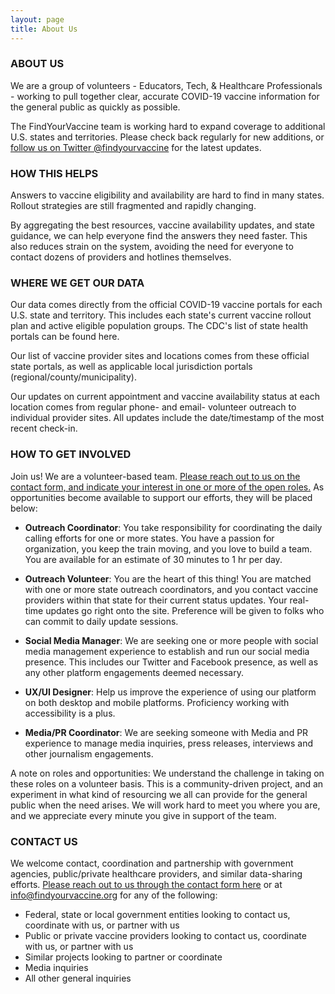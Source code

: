 ```yaml
---
layout: page
title: About Us
---
```


### ABOUT US

We are a group of volunteers - Educators, Tech, & Healthcare Professionals - working to pull together clear, accurate COVID-19 vaccine information for the general public as quickly as possible.

The FindYourVaccine team is working hard to expand coverage to additional U.S. states and territories. Please check back regularly for new additions, or [follow us on Twitter @findyourvaccine](https://twitter.com/findyourvaccine) for the latest updates.


### HOW THIS HELPS

Answers to vaccine eligibility and availability are hard to find in many states. Rollout strategies are still fragmented and rapidly changing.

By aggregating the best resources, vaccine availability updates, and state guidance, we can help everyone find the answers they need faster. This also reduces strain on the system, avoiding the need for everyone to contact dozens of providers and hotlines themselves.


### WHERE WE GET OUR DATA

Our data comes directly from the official COVID-19 vaccine portals for each U.S. state and territory. This includes each state's current vaccine rollout plan and active eligible population groups. The CDC's list of state health portals can be found here.

Our list of vaccine provider sites and locations comes from these official state portals, as well as applicable local jurisdiction portals (regional/county/municipality).

Our updates on current appointment and vaccine availability status at each location comes from regular phone- and email- volunteer outreach to individual provider sites. All updates include the date/timestamp of the most recent check-in.


### HOW TO GET INVOLVED

Join us! We are a volunteer-based team. [Please reach out to us on the contact form, and indicate your interest in one or more of the open roles.](https://docs.google.com/forms/d/e/1FAIpQLScGb49aeBfUVZEclKEtj9NYEYPC5UkVIBdNO3gY5y0WWaQkpw/viewform) As opportunities become available to support our efforts, they will be placed below:

- **Outreach Coordinator**: You take responsibility for coordinating the daily calling efforts for one or more states. You have a passion for organization, you keep the train moving, and you love to build a team. You are available for an estimate  of 30 minutes to 1 hr per day.

- **Outreach Volunteer**: You are the heart of this thing! You are matched with one or more state outreach coordinators, and you contact vaccine providers within that state for their current status updates. Your real-time updates go right onto the site. Preference will be given to folks who can commit to daily update sessions.

- **Social Media Manager**: We are seeking one or more people with social media management experience to establish and run our social media presence. This includes our Twitter and Facebook presence, as well as any other platform engagements deemed necessary.

- **UX/UI Designer**: Help us improve the experience of using our platform on both desktop and mobile platforms. Proficiency working with accessibility is a plus.

- **Media/PR Coordinator**: We are seeking someone with Media and PR experience to manage media inquiries, press releases, interviews and other journalism engagements.


A note on roles and opportunities: We understand the challenge in taking on these roles on a volunteer basis. This is a community-driven project, and an experiment in what kind of resourcing we all can provide for the general public when the need arises. We will work hard to meet you where you are, and we appreciate every minute you give in support of the team.



### CONTACT US

We welcome contact, coordination and partnership with government agencies, public/private healthcare providers, and similar data-sharing efforts. [Please reach out to us through the contact form here](https://docs.google.com/forms/d/e/1FAIpQLScGb49aeBfUVZEclKEtj9NYEYPC5UkVIBdNO3gY5y0WWaQkpw/viewform) or at [info@findyourvaccine.org](mailto:info@findyourvaccine.org) for any of the following:

- Federal, state or local government entities looking to contact us, coordinate with us, or partner with us
- Public or private vaccine providers looking to contact us, coordinate with us, or partner with us
- Similar projects looking to partner or coordinate
- Media inquiries
- All other general inquiries
